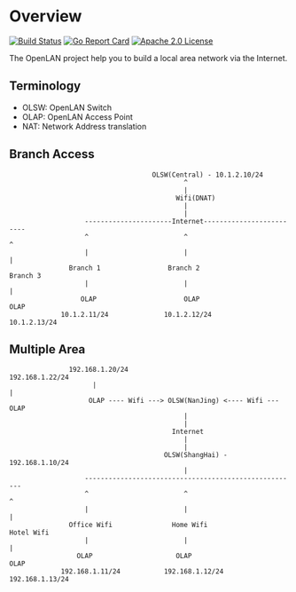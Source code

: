 # Overview 
[![Build Status](https://travis-ci.org/luscis/openlan.svg?branch=master)](https://travis-ci.org/luscis/openlan)
[![Go Report Card](https://goreportcard.com/badge/github.com/luscis/openlan)](https://goreportcard.com/report/luscis/openlan)
[![Apache 2.0 License](https://img.shields.io/badge/License-Apache%202.0-blue.svg)](LICENSE)

The OpenLAN project help you to build a local area network via the Internet.  

## Terminology

* OLSW: OpenLAN Switch
* OLAP: OpenLAN Access Point
* NAT: Network Address translation

## Branch Access

                                        OLSW(Central) - 10.1.2.10/24
                                                ^
                                                |   
                                              Wifi(DNAT)
                                                |
                                                |
                       ----------------------Internet-------------------------
                       ^                        ^                           ^
                       |                        |                           |
                   Branch 1                 Branch 2                     Branch 3    
                       |                        |                           |
                      OLAP                      OLAP                         OLAP
                 10.1.2.11/24              10.1.2.12/24                  10.1.2.13/24

## Multiple Area
                
                   192.168.1.20/24                                 192.168.1.22/24
                         |                                                 |
                        OLAP ---- Wifi ---> OLSW(NanJing) <---- Wifi --- OLAP
                                                |
                                                |
                                             Internet 
                                                |
                                                |
                                           OLSW(ShangHai) - 192.168.1.10/24
                                                |
                       ------------------------------------------------------
                       ^                        ^                           ^
                       |                        |                           |
                   Office Wifi               Home Wifi                 Hotel Wifi     
                       |                        |                           |
                     OLAP                     OLAP                         OLAP
                 192.168.1.11/24           192.168.1.12/24              192.168.1.13/24
